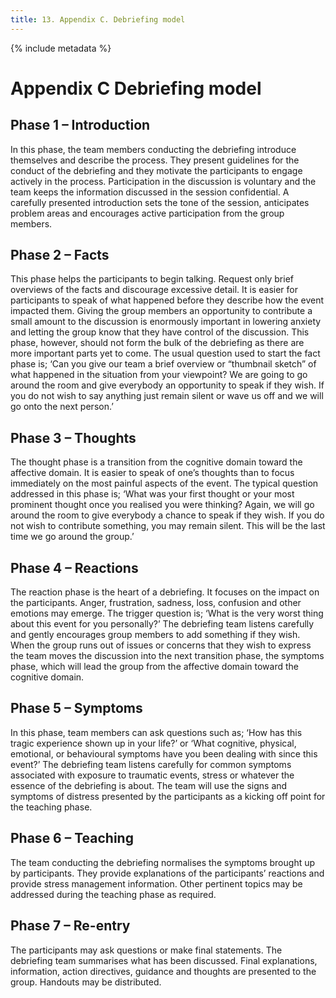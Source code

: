 ```yaml
---
title: 13. Appendix C. Debriefing model
---
```


{% include metadata %}

# **Appendix C** Debriefing model

## Phase 1 – Introduction

In this phase, the team members conducting the debriefing introduce themselves and describe the process. They present guidelines for the conduct of the debriefing and they motivate the participants to engage actively in the process. Participation in the discussion is voluntary and the team keeps the information discussed in the session confidential. A carefully presented introduction sets the tone of the session, anticipates problem areas and encourages active participation from the group members.

## Phase 2 – Facts

This phase helps the participants to begin talking. Request only brief overviews of the facts and discourage excessive detail. It is easier for participants to speak of what happened before they describe how the event impacted them. Giving the group members an opportunity to contribute a small amount to the discussion is enormously important in lowering anxiety and letting the group know that they have control of the discussion. This phase, however, should not form the bulk of the debriefing as there are more important parts yet to come. The usual question used to start the fact phase is; ‘Can you give our team a brief overview or “thumbnail sketch” of what happened in the situation from your viewpoint? We are going to go around the room and give everybody an opportunity to speak if they wish. If you do not wish to say anything just remain silent or wave us off and we will go onto the next person.’

## Phase 3 – Thoughts

The thought phase is a transition from the cognitive domain toward the affective domain. It is easier to speak of one’s thoughts than to focus immediately on the most painful aspects of the event. The typical question addressed in this phase is; ‘What was your first thought or your most prominent thought once you realised you were thinking? Again, we will go around the room to give everybody a chance to speak if they wish. If you do not wish to contribute something, you may remain silent. This will be the last time we go around the group.’

## Phase 4 – Reactions

The reaction phase is the heart of a debriefing. It focuses on the impact on the participants. Anger, frustration, sadness, loss, confusion and other emotions may emerge. The trigger question is; ‘What is the very worst thing about this event for you personally?’ The debriefing team listens carefully and gently encourages group members to add something if they wish. When the group runs out of issues or concerns that they wish to express the team moves the discussion into the next transition phase, the symptoms phase, which will lead the group from the affective domain toward the cognitive domain.

## Phase 5 – Symptoms

In this phase, team members can ask questions such as; ‘How has this tragic experience shown up in your life?’ or ‘What cognitive, physical, emotional, or behavioural symptoms have you been dealing with since this event?’ The debriefing team listens carefully for common symptoms associated with exposure to traumatic events, stress or whatever the essence of the debriefing is about. The team will use the signs and symptoms of distress presented by the participants as a kicking off point for the teaching phase.

## Phase 6 – Teaching

The team conducting the debriefing normalises the symptoms brought up by participants. They provide explanations of the participants’ reactions and provide stress management information. Other pertinent topics may be addressed during the teaching phase as required.

## Phase 7 – Re-entry

The participants may ask questions or make final statements. The debriefing team summarises what has been discussed. Final explanations, information, action directives, guidance and thoughts are presented to the group. Handouts may be distributed.